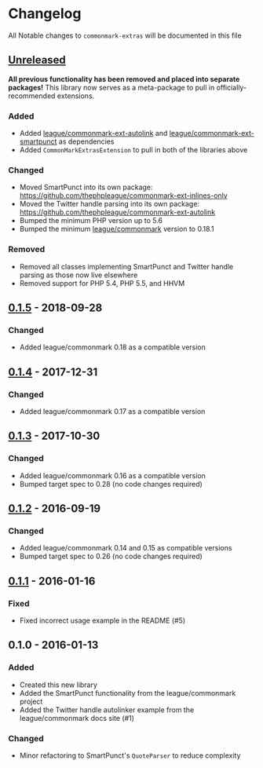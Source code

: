 # Changelog

All Notable changes to `commonmark-extras` will be documented in this file

## [Unreleased][unreleased]

**All previous functionality has been removed and placed into separate packages!** This library now serves as a meta-package to pull in officially-recommended extensions.

### Added

 - Added [league/commonmark-ext-autolink](https://github.com/thephpleague/commonmark-ext-autolink) and [league/commonmark-ext-smartpunct](https://github.com/thephpleague/commonmark-ext-smartpunct) as dependencies
 - Added `CommonMarkExtrasExtension` to pull in both of the libraries above

### Changed

 - Moved SmartPunct into its own package: <https://github.com/thephpleague/commonmark-ext-inlines-only>
 - Moved the Twitter handle parsing into its own package: <https://github.com/thephpleague/commonmark-ext-autolink>
 - Bumped the minimum PHP version up to 5.6
 - Bumped the minimum [league/commonmark](https://github.com/thephpleague/commonmark) version to 0.18.1

### Removed

 - Removed all classes implementing SmartPunct and Twitter handle parsing as those now live elsewhere
 - Removed support for PHP 5.4, PHP 5.5, and HHVM

## [0.1.5] - 2018-09-28
### Changed
 - Added league/commonmark 0.18 as a compatible version

## [0.1.4] - 2017-12-31
### Changed
 - Added league/commonmark 0.17 as a compatible version

## [0.1.3] - 2017-10-30
### Changed
 - Added league/commonmark 0.16 as a compatible version
 - Bumped target spec to 0.28 (no code changes required)

## [0.1.2] - 2016-09-19
### Changed
 - Added league/commonmark 0.14 and 0.15 as compatible versions
 - Bumped target spec to 0.26 (no code changes required)

## [0.1.1] - 2016-01-16
### Fixed
 - Fixed incorrect usage example in the README (#5)

## 0.1.0 - 2016-01-13
### Added
 - Created this new library
 - Added the SmartPunct functionality from the league/commonmark project
 - Added the Twitter handle autolinker example from the league/commonmark docs site (#1)

### Changed
 - Minor refactoring to SmartPunct's `QuoteParser` to reduce complexity

[unreleased]: https://github.com/thephpleague/commonmark-extras/compare/0.1.5...HEAD
[0.1.5]: https://github.com/thephpleague/commonmark-extras/compare/0.1.4...0.1.5
[0.1.4]: https://github.com/thephpleague/commonmark-extras/compare/0.1.3...0.1.4
[0.1.3]: https://github.com/thephpleague/commonmark/compare/0.1.2...0.1.3
[0.1.2]: https://github.com/thephpleague/commonmark/compare/0.1.1...0.1.2
[0.1.1]: https://github.com/thephpleague/commonmark/compare/0.1.0...0.1.1

